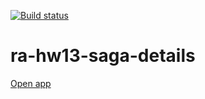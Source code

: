 [![Build status](https://ci.appveyor.com/api/projects/status/g4bsljc2tunteiw9/branch/main?svg=true)](https://ci.appveyor.com/project/Antis85/ra-hw13-saga-details/branch/main)

# ra-hw13-saga-details

[Open app](https://antis85.github.io/ra-hw13-saga-details)